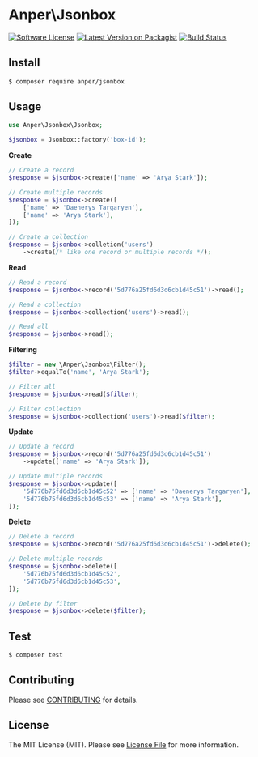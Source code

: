 # Anper\Jsonbox

[![Software License][ico-license]](LICENSE.md)
[![Latest Version on Packagist][ico-version]][link-packagist]
[![Build Status][ico-ga]][link-ga]

## Install

``` bash
$ composer require anper/jsonbox
```

## Usage
```php
use Anper\Jsonbox\Jsonbox;

$jsonbox = Jsonbox::factory('box-id');
```

**Create**
```php
// Create a record
$response = $jsonbox->create(['name' => 'Arya Stark']);

// Create multiple records
$response = $jsonbox->create([
    ['name' => 'Daenerys Targaryen'],
    ['name' => 'Arya Stark'],
]);

// Create a collection
$response = $jsonbox->colletion('users')
    ->create(/* like one record or multiple records */);   
```

**Read**
```php
// Read a record
$response = $jsonbox->record('5d776a25fd6d3d6cb1d45c51')->read();

// Read a collection
$response = $jsonbox->collection('users')->read();

// Read all
$response = $jsonbox->read();
```

**Filtering**
```php
$filter = new \Anper\Jsonbox\Filter();
$filter->equalTo('name', 'Arya Stark');

// Filter all
$response = $jsonbox->read($filter);

// Filter collection
$response = $jsonbox->collection('users')->read($filter);
```

**Update**
```php
// Update a record
$response = $jsonbox->record('5d776a25fd6d3d6cb1d45c51')
    ->update(['name' => 'Arya Stark']);

// Update multiple records
$response = $jsonbox->update([
    '5d776b75fd6d3d6cb1d45c52' => ['name' => 'Daenerys Targaryen'],
    '5d776b75fd6d3d6cb1d45c53' => ['name' => 'Arya Stark'],
]);
```

**Delete**
```php
// Delete a record
$response = $jsonbox->record('5d776a25fd6d3d6cb1d45c51')->delete();

// Delete multiple records
$response = $jsonbox->delete([
    '5d776b75fd6d3d6cb1d45c52',
    '5d776b75fd6d3d6cb1d45c53',
]);

// Delete by filter
$response = $jsonbox->delete($filter);
```

## Test

``` bash
$ composer test
```

## Contributing

Please see [CONTRIBUTING](CONTRIBUTING.md) for details.

## License

The MIT License (MIT). Please see [License File](LICENSE.md) for more information.

[ico-version]: https://img.shields.io/packagist/v/anper/jsonbox.svg
[ico-license]: https://img.shields.io/badge/license-MIT-brightgreen.svg
[ico-ga]: https://github.com/perevoshchikov/jsonbox/workflows/Tests/badge.svg

[link-packagist]: https://packagist.org/packages/anper/jsonbox
[link-ga]: https://github.com/perevoshchikov/jsonbox/actions